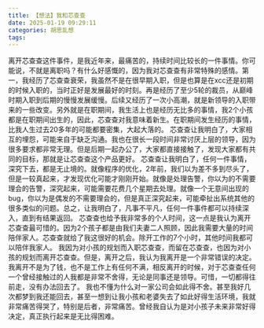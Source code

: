 ```yaml
---
title: 【想法】我和芯查查
date: 2025-01-19 09:29:11
categories: 胡思乱想
tags: 
---
```

离开芯查查这件事件，是我近年来，最痛苦的，持续时间比较长的一件事情。你可能说，不就是离职吗？有什么好感慨的，因为我对芯查查有非常特殊的感情。第一，我经历了芯查查衰荣，我虽然不是在很早期入职，但是也算是在xcc还是初期的时候入职的，当时正好是发展最好的时刻。再是经历了至少5轮的裁员，从巅峰时期入职到后期的慢慢发展缓慢。后续又经历了一次小高潮，就是新领导的入职带来的一些改变。另外就是在职期间，我生活上也是经历无比多的事情，我2个小孩都是在职期间出生的，因此，芯查查对我意味着新生。在职期间发生经历的事情，比我人生过去20多年的可能都要密集，大起大落的。
芯查查让我明白了，大家相互的埋怨，可能来自于缺乏沟通。我也在很长一段时间非常讨厌上层的领导，因为很多要求都非常无理。但是后期一起办公了，大家都直接接触了，发现大家都有共同的目标，那就是让芯查查这个产品更好。
芯查查让我明白了，任何一件事情，深究下去，都是无止境的。就像程序的优化，2年前，我们以为差不多到尽头了，但是一较真起来，才发现优化可能才刚刚开始。就像是处理告警，你以为的不需要理会的告警，深究起来，可能需要花费几个星期去处理。就像一个无意间出现的bug，你以为是偶发的不需要理会的，但是真正深究起来，可能牵扯出系统其他的很多类似的问题。总之，让我明白了，凡事不平凡，任何一件事件都可以持续深入，直到有结果返回。
芯查查也给予我非常多的个人时间，这一点是我认为离开芯查查最可惜的。因为2个孩子都是由我们夫妻二人照顾，因此我需要大量的时间陪伴家人。芯查查就给了我这很好的机会。除开工作的7个小时，其他时间我都可以陪伴我家人。
我因为对小孩的规划而入职芯查查，而留在芯查查，也因为对小孩的规划而离开芯查查。但是，离开之后，我认为我离开是一个非常错误的决定。我离开不是为了钱，也不是工作上有任何不满，相反离开的时候，对于芯查查任何一个曾经接触过的人我都是非常不舍得，无论是同事还是领导。可惜，一切都得往前走，没有办法回去了。
我也不懂为什么对一家公司会如此得不舍。甚至我好几次都梦到我还能回去，甚至一想到让我小孩和老婆失去了如此好得生活环境，我就非常痛苦得哭了，特别是后者，非常痛苦。曾经我自认为是对小孩子未来非常好得决定，真正执行起来是无比得困难。
